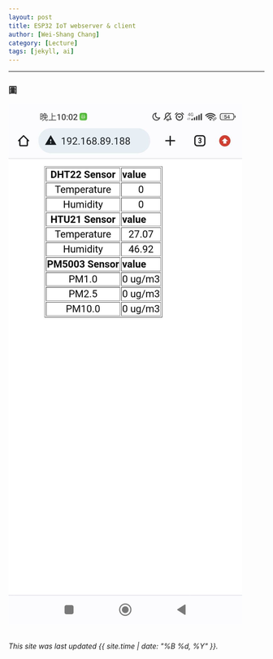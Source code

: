 ```yaml
---
layout: post
title: ESP32 IoT webserver & client
author: [Wei-Shang Chang]
category: [Lecture]
tags: [jekyll, ai]
---
```

---
### 圖
![](https://github.com/sijop/MCU-project/blob/main/images/tmp_received.jpg?raw=true)
<br>
<br>


*This site was last updated {{ site.time | date: "%B %d, %Y" }}.*

